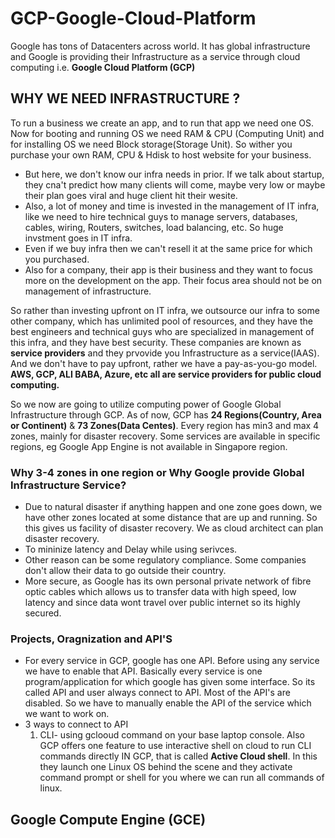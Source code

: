 # GCP-Google-Cloud-Platform

Google has tons of Datacenters across world. It has global infrastructure and Google is providing their Infrastructure as a service through cloud computing i.e. **Google Cloud Platform (GCP)**

## WHY WE NEED INFRASTRUCTURE ?

 To run a business we create an app, and to run that app we need one OS. Now for booting and running OS we need RAM & CPU (Computing Unit) and for installing OS we need Block storage(Storage Unit). So wither you purchase your own RAM, CPU & Hdisk to host website for your business. 
- But here, we don't know our infra needs in prior. If we talk about startup, they cna't predict how many clients will come, maybe very low or maybe their plan goes viral and huge client hit their wesite. 
- Also, a lot of money and time is invested in the management of IT infra, like we need to hire technical guys to manage servers, databases, cables, wiring, Routers, switches, load balancing, etc. So huge invstment goes in IT infra. 
- Even if we buy infra then we can't resell it at the same price for which you purchased.
- Also for a company, their app is their business and they want to focus more on the development on the app. Their focus area should not be on management of infrastructure.

So rather than investing upfront on IT infra, we outsource our infra to some other company, which has unlimited pool of resources, and they have the best engineers and technical guys who are specialized in management of this infra, and they have best security. These companies are known as **service providers** and they prvovide you Infrastructure as a service(IAAS). And we don't have to pay upfront, rather we have a pay-as-you-go model. **AWS, GCP, ALI BABA, Azure, etc all are service providers for public cloud computing.**

So we now are going to utilize computing power of Google Global Infrastructure through GCP. As of now, GCP has **24 Regions(Country, Area or Continent)** & **73 Zones(Data Centes)**. Every region has min3 and max 4 zones, mainly for disaster recovery. Some services are available in specific regions, eg Google App Engine is not available in Singapore region.

### Why 3-4 zones in one region or Why Google provide Global Infrastructure Service?
- Due to natural disaster if anything happen and one zone goes down, we have other zones located at some distance that are up and running. So this gives us facility of disaster recovery. We as cloud architect can plan disaster recovery.
- To mininize latency and Delay while using serivces.
- Other reason can be some regulatory compliance. Some companies don't allow their data to go outside their country.
- More secure, as Google has its own personal private network of  fibre optic cables which allows us to transfer data with high speed, low latency and since data wont travel over public internet so its highly secured.

### Projects, Oragnization and API'S
- For every service in GCP, google has one API. Before using any service we have to enable that API. Basically every service is one program/application for which google has given some interface. So its called API and user always connect to API. Most of the API's are disabled. So we have to manually enable the API of the service which we want to work on.
-  3 ways to connect to API
   1. CLI- using gclooud command on your base laptop console. Also GCP offers one feature to use interactive shell on cloud to run CLI commands directly IN GCP, that is called **Active Cloud shell**. In this they launch one Linux OS behind the scene and they activate command prompt or shell for you where we can run all commands of linux.
   
## Google Compute Engine (GCE)
